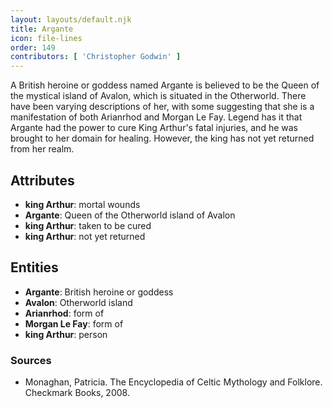 ```yaml
---
layout: layouts/default.njk
title: Argante
icon: file-lines
order: 149
contributors: [ 'Christopher Godwin' ]
---
```

A British heroine or goddess named Argante is believed to be the Queen of the mystical island of Avalon, which is situated in the Otherworld. There have been varying descriptions of her, with some suggesting that she is a manifestation of both Arianrhod and Morgan Le Fay. Legend has it that Argante had the power to cure King Arthur's fatal injuries, and he was brought to her domain for healing. However, the king has not yet returned from her realm.

## Attributes

- **king Arthur**: mortal wounds
- **Argante**: Queen of the Otherworld island of Avalon
- **king Arthur**: taken to be cured
- **king Arthur**: not yet returned

## Entities

- **Argante**: British heroine or goddess
- **Avalon**: Otherworld island
- **Arianrhod**: form of
- **Morgan Le Fay**: form of
- **king Arthur**: person

### Sources

- Monaghan, Patricia. The Encyclopedia of Celtic Mythology and Folklore. Checkmark Books, 2008.

